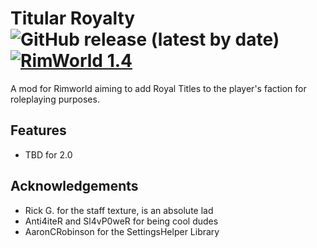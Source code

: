 # Titular Royalty ![GitHub release (latest by date)](https://img.shields.io/github/v/release/CanonOverseer/Rimworld-Titular-Royalty-Mod) [![RimWorld 1.4](https://img.shields.io/badge/RimWorld-1.4-green.svg?longCache=true&style=flat)](http://rimworldgame.com/)
 
 A mod for Rimworld aiming to add Royal Titles to the player's faction for roleplaying purposes.

## Features
- TBD for 2.0

## Acknowledgements
- Rick G. for the staff texture, is an absolute lad
- Anti4iteR and Sl4vP0weR for being cool dudes
- AaronCRobinson for the SettingsHelper Library
